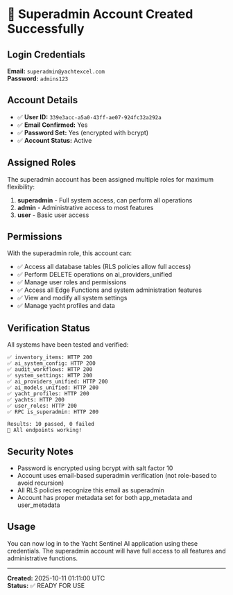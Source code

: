 # 🔐 Superadmin Account Created Successfully

## Login Credentials

**Email:** `superadmin@yachtexcel.com`  
**Password:** `admins123`

## Account Details

- ✅ **User ID:** `339e3acc-a5a0-43ff-ae07-924fc32a292a`
- ✅ **Email Confirmed:** Yes
- ✅ **Password Set:** Yes (encrypted with bcrypt)
- ✅ **Account Status:** Active

## Assigned Roles

The superadmin account has been assigned multiple roles for maximum flexibility:

1. **superadmin** - Full system access, can perform all operations
2. **admin** - Administrative access to most features  
3. **user** - Basic user access

## Permissions

With the superadmin role, this account can:

- ✅ Access all database tables (RLS policies allow full access)
- ✅ Perform DELETE operations on ai_providers_unified
- ✅ Manage user roles and permissions
- ✅ Access all Edge Functions and system administration features
- ✅ View and modify all system settings
- ✅ Manage yacht profiles and data

## Verification Status

All systems have been tested and verified:

```
✅ inventory_items: HTTP 200
✅ ai_system_config: HTTP 200  
✅ audit_workflows: HTTP 200
✅ system_settings: HTTP 200
✅ ai_providers_unified: HTTP 200
✅ ai_models_unified: HTTP 200
✅ yacht_profiles: HTTP 200
✅ yachts: HTTP 200
✅ user_roles: HTTP 200
✅ RPC is_superadmin: HTTP 200

Results: 10 passed, 0 failed
🎉 All endpoints working!
```

## Security Notes

- Password is encrypted using bcrypt with salt factor 10
- Account uses email-based superadmin verification (not role-based to avoid recursion)
- All RLS policies recognize this email as superadmin
- Account has proper metadata set for both app_metadata and user_metadata

## Usage

You can now log in to the Yacht Sentinel AI application using these credentials. The superadmin account will have full access to all features and administrative functions.

---

**Created:** 2025-10-11 01:11:00 UTC  
**Status:** ✅ READY FOR USE
